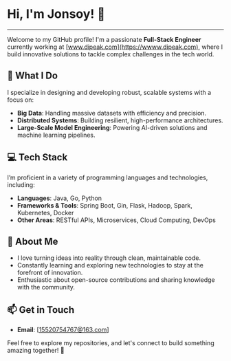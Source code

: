 # Hi, I'm Jonsoy! 👋
---
Welcome to my GitHub profile! I'm a passionate **Full-Stack Engineer** currently working at [www.dipeak.com](https://wwww.dipeak.com), where I build innovative solutions to tackle complex challenges in the tech world.

## 🔧 What I Do
I specialize in designing and developing robust, scalable systems with a focus on:
- **Big Data**: Handling massive datasets with efficiency and precision.
- **Distributed Systems**: Building resilient, high-performance architectures.
- **Large-Scale Model Engineering**: Powering AI-driven solutions and machine learning pipelines.

## 💻 Tech Stack
I’m proficient in a variety of programming languages and technologies, including:
- **Languages**: Java, Go, Python
- **Frameworks & Tools**: Spring Boot, Gin, Flask, Hadoop, Spark, Kubernetes, Docker
- **Other Areas**: RESTful APIs, Microservices, Cloud Computing, DevOps

## 🌟 About Me
- I love turning ideas into reality through clean, maintainable code.
- Constantly learning and exploring new technologies to stay at the forefront of innovation.
- Enthusiastic about open-source contributions and sharing knowledge with the community.

## 📫 Get in Touch
- **Email**: [15520754767@163.com]

Feel free to explore my repositories, and let's connect to build something amazing together! 🚀
